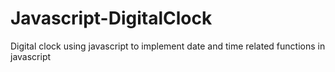 # Javascript-DigitalClock
Digital clock using javascript to implement date and time related functions in javascript
